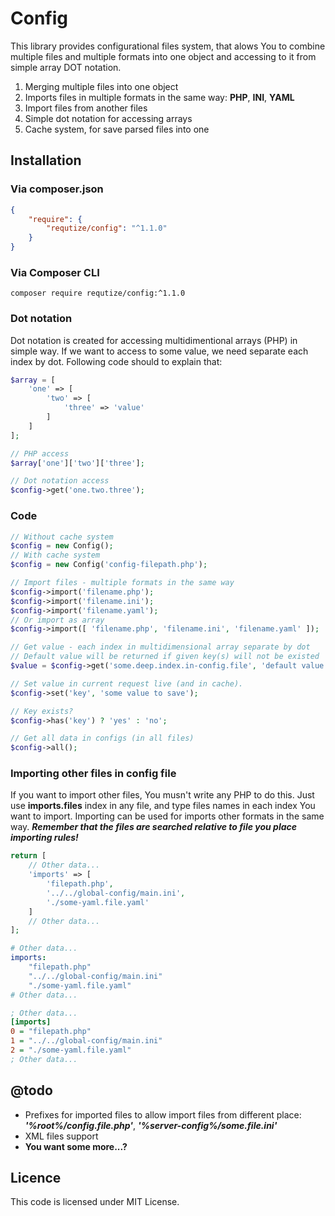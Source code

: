 # Config

This library provides configurational files system, that alows You to combine multiple files and multiple formats into one object and accessing to it from simple array DOT notation.

1. Merging multiple files into one object
2. Imports files in multiple formats in the same way: **PHP**, **INI**, **YAML**
3. Import files from another files
4. Simple dot notation for accessing arrays
5. Cache system, for save parsed files into one

## Installation

### Via composer.json

```json
{
    "require": {
        "requtize/config": "^1.1.0"
    }
}
```

### Via Composer CLI

```cli
composer require requtize/config:^1.1.0
```

### Dot notation

Dot notation is created for accessing multidimentional arrays (PHP) in simple way. If we want to access to some value, we need separate each index by dot. Following code should to explain that:

```php
$array = [
    'one' => [
        'two' => [
            'three' => 'value'
        ]
    ]
];

// PHP access
$array['one']['two']['three'];

// Dot notation access
$config->get('one.two.three');
```

### Code

```php
// Without cache system
$config = new Config();
// With cache system
$config = new Config('config-filepath.php');

// Import files - multiple formats in the same way
$config->import('filename.php');
$config->import('filename.ini');
$config->import('filename.yaml');
// Or import as array
$config->import([ 'filename.php', 'filename.ini', 'filename.yaml' ]);

// Get value - each index in multidimensional array separate by dot
// Default value will be returned if given key(s) will not be existed
$value = $config->get('some.deep.index.in-config.file', 'default value');

// Set value in current request live (and in cache).
$config->set('key', 'some value to save');

// Key exists?
$config->has('key') ? 'yes' : 'no';

// Get all data in configs (in all files)
$config->all();
```

### Importing other files in config file

If you want to import other files, You musn't write any PHP to do this. Just use **imports.files** index in any file, and type files names in each index You want to import. Importing can be used for imports other formats in the same way. ***Remember that the files are searched relative to file you place importing rules!***

```php
return [
    // Other data...
    'imports' => [
        'filepath.php',
        '../../global-config/main.ini',
        './some-yaml.file.yaml'
    ]
    // Other data...
];
```

```yaml
# Other data...
imports:
    "filepath.php"
    "../../global-config/main.ini"
    "./some-yaml.file.yaml"
# Other data...
```

```ini
; Other data...
[imports]
0 = "filepath.php"
1 = "../../global-config/main.ini"
2 = "./some-yaml.file.yaml"
; Other data...
```


## @todo

- Prefixes for imported files to allow import files from different place: ***'%root%/config.file.php'***, ***'%server-config%/some.file.ini'***
- XML files support
- **You want some more...?**

## Licence

This code is licensed under MIT License.
